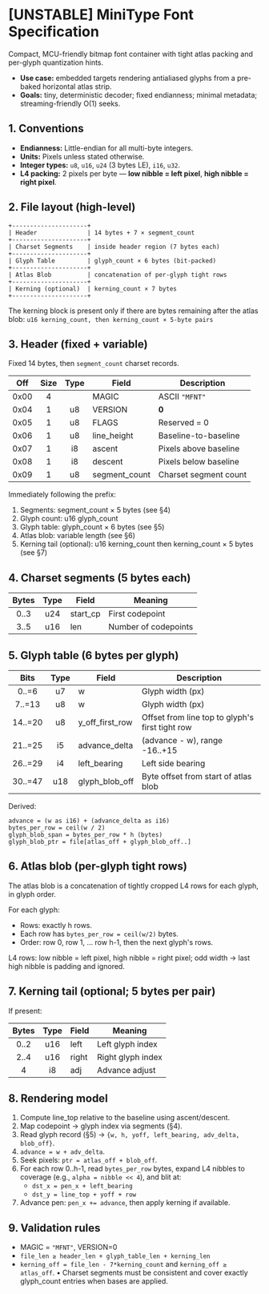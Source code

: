 # [UNSTABLE] MiniType Font Specification

Compact, MCU-friendly bitmap font container with tight atlas packing and per-glyph quantization hints.

- **Use case:** embedded targets rendering antialiased glyphs from a pre-baked horizontal atlas strip.
- **Goals:** tiny, deterministic decoder; fixed endianness; minimal metadata; streaming-friendly O(1) seeks.

## 1. Conventions

- **Endianness:** Little-endian for all multi-byte integers.
- **Units:** Pixels unless stated otherwise.
- **Integer types:** `u8`, `u16`, `u24` (3 bytes LE), `i16`, `u32`.
- **L4 packing:** 2 pixels per byte — **low nibble = left pixel**, **high nibble = right pixel**.

## 2. File layout (high-level)

```
+---------------------+
| Header              | 14 bytes + 7 × segment_count
+---------------------+
| Charset Segments    | inside header region (7 bytes each)
+---------------------+
| Glyph Table         | glyph_count × 6 bytes (bit-packed)
+---------------------+
| Atlas Blob          | concatenation of per-glyph tight rows
+---------------------+
| Kerning (optional)  | kerning_count × 7 bytes
+---------------------+
```

The kerning block is present only if there are bytes remaining after the atlas blob: `u16 kerning_count, then kerning_count × 5-byte pairs`

## 3. Header (fixed + variable)

Fixed 14 bytes, then `segment_count` charset records.

| Off  | Size | Type | Field         | Description           |
| :--: | :--: | :--: | ------------- | --------------------- |
| 0x00 |  4   |      | MAGIC         | ASCII `"MFNT"`        |
| 0x04 |  1   |  u8  | VERSION       | **0**                 |
| 0x05 |  1   |  u8  | FLAGS         | Reserved = 0          |
| 0x06 |  1   |  u8  | line_height   | Baseline-to-baseline  |
| 0x07 |  1   |  i8  | ascent        | Pixels above baseline |
| 0x08 |  1   |  i8  | descent       | Pixels below baseline |
| 0x09 |  1   |  u8  | segment_count | Charset segment count |

Immediately following the prefix:

1. Segments: segment_count × 5 bytes (see §4)
2. Glyph count: u16 glyph_count
3. Glyph table: glyph_count × 6 bytes (see §5)
4. Atlas blob: variable length (see §6)
5. Kerning tail (optional): u16 kerning_count then kerning_count × 5 bytes (see §7)

## 4. Charset segments (5 bytes each)

| Bytes | Type | Field    | Meaning              |
| :---: | :--: | -------- | -------------------- |
| 0..3  | u24  | start_cp | First codepoint      |
| 3..5  | u16  | len      | Number of codepoints |

## 5. Glyph table (6 bytes per glyph)

|  Bits   | Type | Field           | Description                                     |
| :-----: | :--: | --------------- | ----------------------------------------------- |
|  0..=6  |  u7  | w               | Glyph width (px)                                |
| 7..=13  |  u8  | w               | Glyph width (px)                                |
| 14..=20 |  u8  | y_off_first_row | Offset from line top to glyph's first tight row |
| 21..=25 |  i5  | advance_delta   | (advance - w), range -16..+15                   |
| 26..=29 |  i4  | left_bearing    | Left side bearing                               |
| 30..=47 | u18  | glyph_blob_off  | Byte offset from start of atlas blob            |

Derived:

```
advance = (w as i16) + (advance_delta as i16)
bytes_per_row = ceil(w / 2)
glyph_blob_span = bytes_per_row * h (bytes)
glyph_blob_ptr = file[atlas_off + glyph_blob_off..]
```

## 6. Atlas blob (per-glyph tight rows)

The atlas blob is a concatenation of tightly cropped L4 rows for each glyph, in glyph order.

For each glyph:

- Rows: exactly h rows.
- Each row has `bytes_per_row = ceil(w/2)` bytes.
- Order: row 0, row 1, … row h-1, then the next glyph's rows.

L4 rows: low nibble = left pixel, high nibble = right pixel; odd width → last high nibble is padding and ignored.

## 7. Kerning tail (optional; 5 bytes per pair)

If present:

| Bytes | Type | Field | Meaning           |
| :---: | :--: | ----- | ----------------- |
| 0..2  | u16  | left  | Left glyph index  |
| 2..4  | u16  | right | Right glyph index |
|   4   |  i8  | adj   | Advance adjust    |

## 8. Rendering model

1. Compute line_top relative to the baseline using ascent/descent.
2. Map codepoint → glyph index via segments (§4).
3. Read glyph record (§5) → `{w, h, yoff, left_bearing, adv_delta, blob_off}`.
4. `advance = w + adv_delta`.
5. Seek pixels: `ptr = atlas_off + blob_off`.
6. For each row 0..h-1, read `bytes_per_row` bytes, expand L4 nibbles to coverage (e.g., `alpha = nibble << 4`), and blit at:
   - `dst_x = pen_x + left_bearing`
   - `dst_y = line_top + yoff + row`
7. Advance pen: `pen_x += advance`, then apply kerning if available.

## 9. Validation rules

- MAGIC = `"MFNT"`, VERSION=0
- `file_len ≥ header_len + glyph_table_len + kerning_len`
- `kerning_off = file_len - 7*kerning_count` and `kerning_off ≥ atlas_off`.
  • Charset segments must be consistent and cover exactly glyph_count entries when bases are applied.

